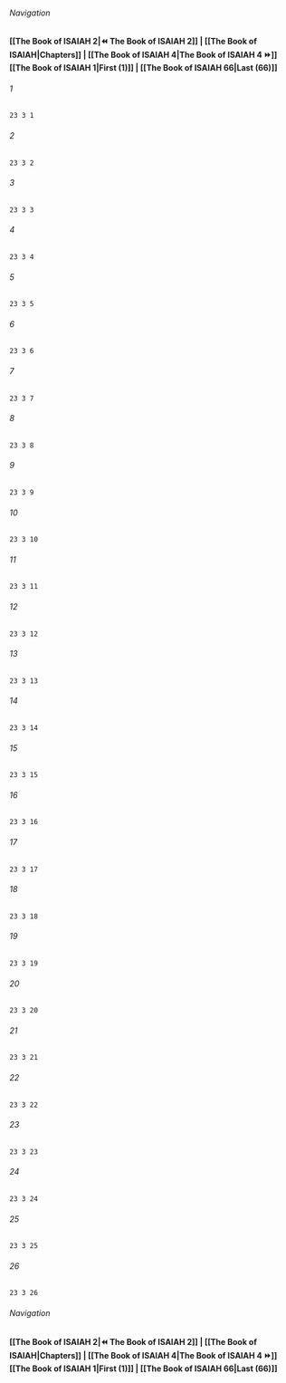 
###### Navigation
**[[The Book of ISAIAH 2|⏪ The Book of ISAIAH 2]] | [[The Book of ISAIAH|Chapters]] | [[The Book of ISAIAH 4|The Book of ISAIAH 4 ⏩]]**
**[[The Book of ISAIAH 1|First (1)]] | [[The Book of ISAIAH 66|Last (66)]]**

###### 1
``` verse
23 3 1 
```
###### 2
``` verse
23 3 2 
```
###### 3
``` verse
23 3 3 
```
###### 4
``` verse
23 3 4 
```
###### 5
``` verse
23 3 5 
```
###### 6
``` verse
23 3 6 
```
###### 7
``` verse
23 3 7 
```
###### 8
``` verse
23 3 8 
```
###### 9
``` verse
23 3 9 
```
###### 10
``` verse
23 3 10 
```
###### 11
``` verse
23 3 11 
```
###### 12
``` verse
23 3 12 
```
###### 13
``` verse
23 3 13 
```
###### 14
``` verse
23 3 14 
```
###### 15
``` verse
23 3 15 
```
###### 16
``` verse
23 3 16 
```
###### 17
``` verse
23 3 17 
```
###### 18
``` verse
23 3 18 
```
###### 19
``` verse
23 3 19 
```
###### 20
``` verse
23 3 20 
```
###### 21
``` verse
23 3 21 
```
###### 22
``` verse
23 3 22 
```
###### 23
``` verse
23 3 23 
```
###### 24
``` verse
23 3 24 
```
###### 25
``` verse
23 3 25 
```
###### 26
``` verse
23 3 26 
```

###### Navigation
**[[The Book of ISAIAH 2|⏪ The Book of ISAIAH 2]] | [[The Book of ISAIAH|Chapters]] | [[The Book of ISAIAH 4|The Book of ISAIAH 4 ⏩]]**
**[[The Book of ISAIAH 1|First (1)]] | [[The Book of ISAIAH 66|Last (66)]]**


